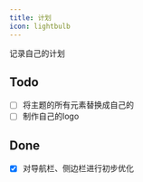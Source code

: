```yaml
---
title: 计划
icon: lightbulb
---
```


记录自己的计划


##  Todo
- [ ] 将主题的所有元素替换成自己的
- [ ] 制作自己的logo

## Done
- [x] 对导航栏、侧边栏进行初步优化
